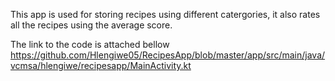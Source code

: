 This app is used for storing recipes using different catergories, it also rates all the recipes using the average score.

The link to the code is attached bellow
https://github.com/Hlengiwe05/RecipesApp/blob/master/app/src/main/java/vcmsa/hlengiwe/recipesapp/MainActivity.kt
